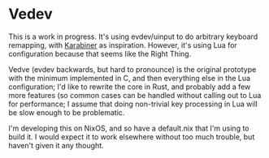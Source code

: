 Vedev
=====

This is a work in progress.  It's using evdev/uinput to do arbitrary keyboard remapping, with [Karabiner](https://pqrs.org/osx/karabiner/) as inspiration.  However, it's using Lua for configuration because that seems like the Right Thing.

Vedve (evdev backwards, but hard to pronounce) is the original prototype with the minimum implemented in C, and then everything else in the Lua configuration; I'd like to rewrite the core in Rust, and probably add a few more features (so common cases can be handled without calling out to Lua for performance; I assume that doing non-trivial key processing in Lua will be slow enough to be problematic.

I'm developing this on NixOS, and so have a default.nix that I'm using to build it.  I would expect it to work elsewhere without too much trouble, but haven't given it any thought.
